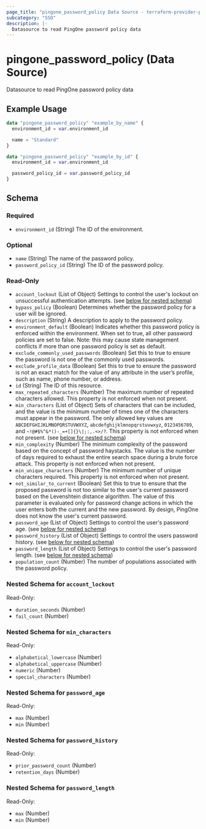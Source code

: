 ```yaml
---
page_title: "pingone_password_policy Data Source - terraform-provider-pingone"
subcategory: "SSO"
description: |-
  Datasource to read PingOne password policy data
---
```


# pingone_password_policy (Data Source)

Datasource to read PingOne password policy data

## Example Usage

```terraform
data "pingone_password_policy" "example_by_name" {
  environment_id = var.environment_id

  name = "Standard"
}

data "pingone_password_policy" "example_by_id" {
  environment_id = var.environment_id

  password_policy_id = var.password_policy_id
}
```

<!-- schema generated by tfplugindocs -->
## Schema

### Required

- `environment_id` (String) The ID of the environment.

### Optional

- `name` (String) The name of the password policy.
- `password_policy_id` (String) The ID of the password policy.

### Read-Only

- `account_lockout` (List of Object) Settings to control the user's lockout on unsuccessful authentication attempts. (see [below for nested schema](#nestedatt--account_lockout))
- `bypass_policy` (Boolean) Determines whether the password policy for a user will be ignored.
- `description` (String) A description to apply to the password policy.
- `environment_default` (Boolean) Indicates whether this password policy is enforced within the environment. When set to true, all other password policies are set to false. Note: this may cause state management conflicts if more than one password policy is set as default.
- `exclude_commonly_used_passwords` (Boolean) Set this to true to ensure the password is not one of the commonly used passwords.
- `exclude_profile_data` (Boolean) Set this to true to ensure the password is not an exact match for the value of any attribute in the user’s profile, such as name, phone number, or address.
- `id` (String) The ID of this resource.
- `max_repeated_characters` (Number) The maximum number of repeated characters allowed. This property is not enforced when not present.
- `min_characters` (List of Object) Sets of characters that can be included, and the value is the minimum number of times one of the characters must appear in the password. The only allowed key values are `ABCDEFGHIJKLMNOPQRSTUVWXYZ`, `abcdefghijklmnopqrstuvwxyz`, `0123456789`, and `~!@#$%^&*()-_=+[]{}\|;:,.<>/?`. This property is not enforced when not present. (see [below for nested schema](#nestedatt--min_characters))
- `min_complexity` (Number) The minimum complexity of the password based on the concept of password haystacks. The value is the number of days required to exhaust the entire search space during a brute force attack. This property is not enforced when not present.
- `min_unique_characters` (Number) The minimum number of unique characters required. This property is not enforced when not present.
- `not_similar_to_current` (Boolean) Set this to true to ensure that the proposed password is not too similar to the user's current password based on the Levenshtein distance algorithm. The value of this parameter is evaluated only for password change actions in which the user enters both the current and the new password. By design, PingOne does not know the user's current password.
- `password_age` (List of Object) Settings to control the user's password age. (see [below for nested schema](#nestedatt--password_age))
- `password_history` (List of Object) Settings to control the users password history. (see [below for nested schema](#nestedatt--password_history))
- `password_length` (List of Object) Settings to control the user's password length. (see [below for nested schema](#nestedatt--password_length))
- `population_count` (Number) The number of populations associated with the password policy.

<a id="nestedatt--account_lockout"></a>
### Nested Schema for `account_lockout`

Read-Only:

- `duration_seconds` (Number)
- `fail_count` (Number)


<a id="nestedatt--min_characters"></a>
### Nested Schema for `min_characters`

Read-Only:

- `alphabetical_lowercase` (Number)
- `alphabetical_uppercase` (Number)
- `numeric` (Number)
- `special_characters` (Number)


<a id="nestedatt--password_age"></a>
### Nested Schema for `password_age`

Read-Only:

- `max` (Number)
- `min` (Number)


<a id="nestedatt--password_history"></a>
### Nested Schema for `password_history`

Read-Only:

- `prior_password_count` (Number)
- `retention_days` (Number)


<a id="nestedatt--password_length"></a>
### Nested Schema for `password_length`

Read-Only:

- `max` (Number)
- `min` (Number)
